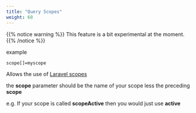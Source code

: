 ```yaml
---
title: "Query Scopes"
weight: 60
---
```

{{% notice warning %}}
This feature is a bit experimental at the moment.
{{% /notice %}}

example

    scope[]=myscope

Allows the use of [Laravel scopes](<https://laravel.com/docs/7.x/eloquent#query-scopes>)

the **scope** parameter should be the name of your scope less the preceding **scope**

e.g. If your scope is called **scopeActive** then you would just use **active**

